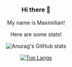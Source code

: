 <div align="center">

### Hi there 👋

My name is Maximilian!

Here are some stats!
<!--
**Maxwell929/maxwell929** is a ✨ _special_ ✨ repository because its `README.md` (this file) appears on your GitHub profile.

Here are some ideas to get you started:

- 🔭 I’m currently working on ...
- 🌱 I’m currently learning 
- 👯 I’m looking to collaborate on ...
- 🤔 I’m looking for help with ...
- 💬 Ask me about ...
- 📫 How to reach me: ...
- 😄 Pronouns: ...
- ⚡ Fun fact: ...
-->


<!-- 
&exclude_repo=github-readme-stats,anuraghazra.github.io -->

<!-- &hide=javascript,html -->


  
![Anurag's GitHub stats](https://maxwell929-stats-maxwell929.vercel.app/api?username=maxwell929&show_icons=true&theme=aura&include_all_commits=true&count_private=true)
            
            
            
[![Top Langs](https://maxwell929-stats-maxwell929.vercel.app/api/top-langs/?username=maxwell929&theme=aura&langs_count=8&layout=compact&card_width=800?exclude_repo=Bauteam,maxwell929.github.io&hide=html,swift,Cmake)](https://github.com/anuraghazra/github-readme-stats)

  </div>

